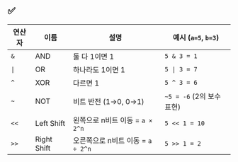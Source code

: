 ## ✅

| 연산자  | 이름          | 설명                       | 예시 (`a=5`, `b=3`)    |
| ---- | ----------- | ------------------------ | -------------------- |
| `&`  | AND         | 둘 다 1이면 1                | `5 & 3 = 1`          |
| `\|` | OR          | 하나라도 1이면 1               | `5 \| 3 = 7`         |
| `^`  | XOR         | 다르면 1                    | `5 ^ 3 = 6`          |
| `~`  | NOT         | 비트 반전 (1→0, 0→1)         | `~5 = -6` (2의 보수 표현) |
| `<<` | Left Shift  | 왼쪽으로 n비트 이동 = `a × 2^n`  | `5 << 1 = 10`        |
| `>>` | Right Shift | 오른쪽으로 n비트 이동 = `a ÷ 2^n` | `5 >> 1 = 2`         |
